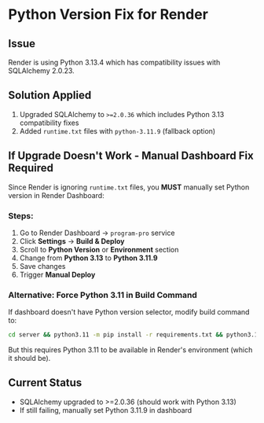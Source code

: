 # Python Version Fix for Render

## Issue
Render is using Python 3.13.4 which has compatibility issues with SQLAlchemy 2.0.23.

## Solution Applied
1. Upgraded SQLAlchemy to `>=2.0.36` which includes Python 3.13 compatibility fixes
2. Added `runtime.txt` files with `python-3.11.9` (fallback option)

## If Upgrade Doesn't Work - Manual Dashboard Fix Required

Since Render is ignoring `runtime.txt` files, you **MUST** manually set Python version in Render Dashboard:

### Steps:
1. Go to Render Dashboard → `program-pro` service
2. Click **Settings** → **Build & Deploy**
3. Scroll to **Python Version** or **Environment** section
4. Change from **Python 3.13** to **Python 3.11.9**
5. Save changes
6. Trigger **Manual Deploy**

### Alternative: Force Python 3.11 in Build Command

If dashboard doesn't have Python version selector, modify build command to:
```bash
cd server && python3.11 -m pip install -r requirements.txt && python3.11 -m uvicorn app.main:app --host 0.0.0.0 --port $PORT
```

But this requires Python 3.11 to be available in Render's environment (which it should be).

## Current Status
- SQLAlchemy upgraded to >=2.0.36 (should work with Python 3.13)
- If still failing, manually set Python 3.11.9 in dashboard

